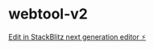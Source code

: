 # webtool-v2

[Edit in StackBlitz next generation editor ⚡️](https://stackblitz.com/~/github.com/ploogo/webtool-v2)